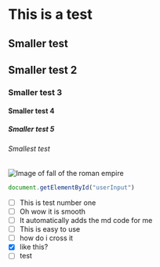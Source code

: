 # This is a test
## Smaller test
## Smaller test 2
### Smaller test 3
#### Smaller test 4
##### Smaller test 5
###### Smallest test

![Image of fall of the roman empire](https://www.dailyartmagazine.com/wp-content/uploads/2022/01/Cole_Thomas_The_Course_of_Empire_Destruction_1836-1024x635.jpeg)

```js 
document.getElementById("userInput")
```

- [ ] This is test number one
- [ ] Oh wow it is smooth
- [ ] It automatically adds the md code for me
- [ ] This is easy to use
- [ ] how do i cross it
- [x] like this?
- [ ] test
